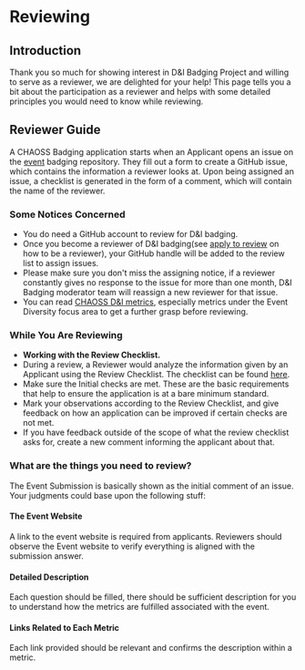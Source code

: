 # Reviewing

## Introduction

Thank you so much for showing interest in D&I Badging Project and willing to serve as a reviewer, we are delighted for your help! This page tells you a bit about the participation as a reviewer and helps with some detailed principles you would need to know while reviewing.

## Reviewer Guide

A CHAOSS Badging application starts when an Applicant opens an issue on the [event](https://github.com/badging/event-diversity-and-inclusion) badging repository. They fill out a form to create a GitHub issue, which contains the information a reviewer looks at. Upon being assigned an issue, a checklist is generated in the form of a comment, which will contain the name of the reviewer. 

### Some Notices Concerned

* You do need a GitHub account to review for D&I badging.
* Once you become a reviewer of D&I badging\(see [apply to review](apply-to-review.md) on how to be a reviewer\), your GitHub handle will be added to the review list to assign issues.
* Please make sure you don't miss the assigning notice, if a reviewer constantly gives no response to the issue for more than one month, D&I Badging moderator team will reassign a new reviewer for that issue.
* You can read [CHAOSS D&I metrics](https://github.com/chaoss/wg-diversity-inclusion/), especially metrics under the Event Diversity focus area to get a further grasp before reviewing.

### While You Are Reviewing

* **Working with the Review Checklist.** 
* During a review, a Reviewer would analyze the information given by an Applicant using the Review Checklist. The checklist can be found [here](https://github.com/badging/event-diversity-and-inclusion/blob/master/.github/checklist.md).
* Make sure the Initial checks are met. These are the basic requirements that help to ensure the application is at a bare minimum standard.
* Mark your observations according to the Review Checklist, and give feedback on how an application can be improved if certain checks are not met.
* If you have feedback outside of the scope of what the review checklist asks for, create a new comment informing the applicant about that.

### What are the things you need to review?

The Event Submission is basically shown as the initial comment of an issue. Your judgments could base upon the following stuff:

#### The Event Website

A link to the event website is required from applicants. Reviewers should observe the Event website to verify everything is aligned with the submission answer.

#### Detailed Description

Each question should be filled, there should be sufficient description for you to understand how the metrics are fulfilled associated with the event. 

#### Links Related to Each Metric

Each link provided should be relevant and confirms the description within a metric.





